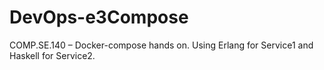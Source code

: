 # DevOps-e3Compose
COMP.SE.140 – Docker-compose hands on. Using Erlang for Service1 and Haskell for Service2.
